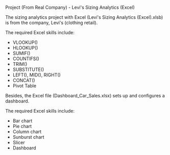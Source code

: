 Project (From Real Company) - Levi's Sizing Analytics (Excel)

The sizing analytics project with Excel (Levi's Sizing Analytics (Excel).xlsb) is from the company, Levi's (clothing retail).

The required Excel skills include:
- VLOOKUP()
- HLOOKUP()
- SUMIF()
- COUNTIFS()
- TRIM()
- SUBSTITUTE()
- LEFT(), MID(), RIGHT()
- CONCAT()
- Pivot Table

Besides, the Excel file (Dashboard_Car_Sales.xlsx) sets up and configures a dashboard.

The required Excel skills include:
- Bar chart
- Pie chart
- Column chart
- Sunburst chart 
- Slicer
- Dashboard
